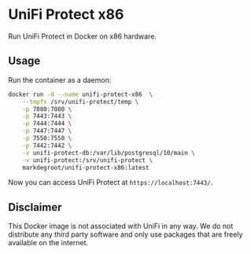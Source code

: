 # UniFi Protect x86

Run UniFi Protect in Docker on x86 hardware.

## Usage

Run the container as a daemon:

```bash
docker run -d --name unifi-protect-x86  \
    --tmpfs /srv/unifi-protect/temp \
    -p 7080:7080 \
    -p 7443:7443 \
    -p 7444:7444 \
    -p 7447:7447 \
    -p 7550:7550 \
    -p 7442:7442 \
    -v unifi-protect-db:/var/lib/postgresql/10/main \
    -v unifi-protect:/srv/unifi-protect \
    markdegroot/unifi-protect-x86:latest
```

Now you can access UniFi Protect at `https://localhost:7443/`.

## Disclaimer

This Docker image is not associated with UniFi in any way. We do not distribute any third party software and only use packages that are freely available on the internet.
